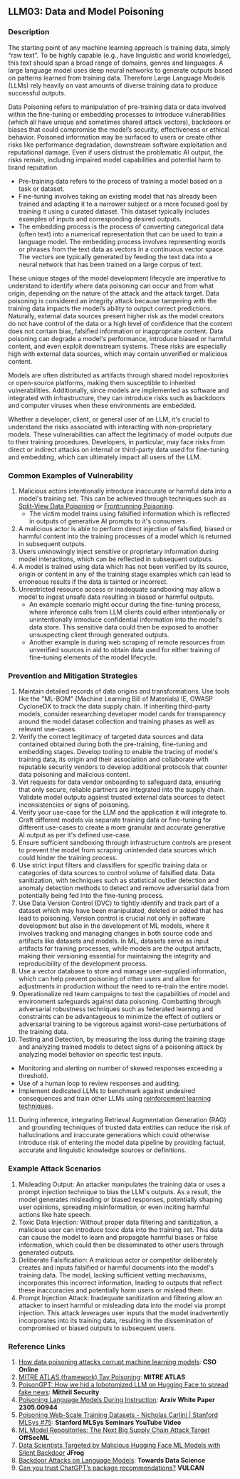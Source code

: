 ## LLM03: Data and Model Poisoning

### Description

The starting point of any machine learning approach is training data, simply “raw text”. To be highly capable (e.g., have linguistic and world knowledge), this text should span a broad range of domains, genres and languages. A large language model uses deep neural networks to generate outputs based on patterns learned from training data. Therefore Large Language Models (LLMs) rely heavily on vast amounts of diverse training data to produce successful outputs.

Data Poisoning refers to manipulation of pre-training data or data involved within the fine-tuning or embedding processes to introduce vulnerabilities (which all have unique and sometimes shared attack vectors), backdoors or biases that could compromise the model’s security, effectiveness or ethical behavior. Poisoned information may be surfaced to users or create other risks like performance degradation, downstream software exploitation and reputational damage. Even if users distrust the problematic AI output, the risks remain, including impaired model capabilities and potential harm to brand reputation.

- Pre-training data refers to the process of training a model based on a task or dataset.
- Fine-tuning involves taking an existing model that has already been trained and adapting it to a narrower subject or a more focused goal by training it using a curated dataset. This dataset typically includes examples of inputs and corresponding desired outputs.
- The embedding process is the process of converting categorical data (often text) into a numerical representation that can be used to train a language model. The embedding process involves representing words or phrases from the text data as vectors in a continuous vector space. The vectors are typically generated by feeding the text data into a neural network that has been trained on a large corpus of text.

These unique stages of the model development lifecycle are imperative to understand to identify where data poisoning can occur and from what origin, depending on the nature of the attack and the attack target. Data poisoning is considered an integrity attack because tampering with the training data impacts the model’s ability to output correct predictions. Naturally, external data sources present higher risk as the model creators do not have control of the data or a high level of confidence that the content does not contain bias, falsified information or inappropriate content. Data poisoning can degrade a model's performance, introduce biased or harmful content, and even exploit downstream systems. These risks are especially high with external data sources, which may contain unverified or malicious content.

Models are often distributed as artifacts through shared model repositories or open-source platforms, making them susceptible to inherited vulnerabilities. Additionally, since models are implemented as software and integrated with infrastructure, they can introduce risks such as backdoors and computer viruses when these environments are embedded.

Whether a developer, client, or general user of an LLM, it's crucial to understand the risks associated with interacting with non-proprietary models. These vulnerabilities can affect the legitimacy of model outputs due to their training procedures. Developers, in particular, may face risks from direct or indirect attacks on internal or third-party data used for fine-tuning and embedding, which can ultimately impact all users of the LLM.

### Common Examples of Vulnerability

1.  Malicious actors intentionally introduce inaccurate or harmful data into a model's training set. This can be achieved through techniques such as [Split-View Data Poisoning](https://github.com/GangGreenTemperTatum/speaking/blob/main/dc604/hacker-summer-camp-23/Ads%20_%20Poisoning%20Web%20Training%20Datasets%20_%20Flow%20Diagram%20-%20Exploit%201%20Split-View%20Data%20Poisoning.jpeg) or [Frontrunning Poisoning](https://github.com/GangGreenTemperTatum/speaking/blob/main/dc604/hacker-summer-camp-23/Ads%20_%20Poisoning%20Web%20Training%20Datasets%20_%20Flow%20Diagram%20-%20Exploit%202%20Frontrunning%20Data%20Poisoning.jpeg). 
    - The victim model trains using falsified information which is reflected in outputs of generative AI prompts to it's consumers.
2. A malicious actor is able to perform direct injection of falsified, biased or harmful content into the training processes of a model which is returned in subsequent outputs.
3. Users unknowingly inject sensitive or proprietary information during model interactions, which can be reflected in subsequent outputs.
4. A model is trained using data which has not been verified by its source, origin or content in any of the training stage examples which can lead to erroneous results if the data is tainted or incorrect.
5. Unrestricted resource access or inadequate sandboxing may allow a model to ingest unsafe data resulting in biased or harmful outputs.
   - An example scenario might occur during the fine-tuning process, where inference calls from LLM clients could either intentionally or unintentionally introduce confidential information into the model's data store. This sensitive data could then be exposed to another unsuspecting client through generated outputs.
   - Another example is during web scraping of remote resources from unverified sources in aid to obtain data used for either training of fine-tuning elements of the model lifecycle.

### Prevention and Mitigation Strategies

1. Maintain detailed records of data origins and transformations. Use tools like the "ML-BOM" (Machine Learning Bill of Materials) IE, OWASP CycloneDX to track the data supply chain. If inheriting third-party models, consider researching developer model cards for transparency around the model dataset collection and training phases as well as relevant use-cases.
2. Verify the correct legitimacy of targeted data sources and data contained obtained during both the pre-training, fine-tuning and embedding stages. Develop tooling to enable the tracing of model's training data, its origin and their association and collaborate with reputable security vendors to develop additional protocols that counter data poisoning and malicious content.
3. Vet requests for data vendor onboarding to safeguard data, ensuring that only secure, reliable partners are integrated into the supply chain. Validate model outputs against trusted external data sources to detect inconsistencies or signs of poisoning.
4. Verify your use-case for the LLM and the application it will integrate to. Craft different models via separate training data or fine-tuning for different use-cases to create a more granular and accurate generative AI output as per it's defined use-case.
5. Ensure sufficient sandboxing through infrastructure controls are present to prevent the model from scraping unintended data sources which could hinder the training process.
6. Use strict input filters and classifiers for specific training data or categories of data sources to control volume of falsified data. Data sanitization, with techniques such as statistical outlier detection and anomaly detection methods to detect and remove adversarial data from potentially being fed into the fine-tuning process.
7. Use Data Version Control (DVC) to tightly identify and track part of a dataset which may have been manipulated, deleted or added that has lead to poisoning. Version control is crucial not only in software development but also in the development of ML models, where it involves tracking and managing changes in both source code and artifacts like datasets and models. In ML, datasets serve as input artifacts for training processes, while models are the output artifacts, making their versioning essential for maintaining the integrity and reproducibility of the development process.
8. Use a vector database to store and manage user-supplied information, which can help prevent poisoning of other users and allow for adjustments in production without the need to re-train the entire model.
9. Operationalize red team campaigns to test the capabilities of model and environment safeguards against data poisoning. Combatting through adversarial robustness techniques such as federated learning and constraints can be advantageous to minimize the effect of outliers or adversarial training to be vigorous against worst-case perturbations of the training data.
10.  Testing and Detection, by measuring the loss during the training stage and analyzing trained models to detect signs of a poisoning attack by analyzing model behavior on specific test inputs.
   - Monitoring and alerting on number of skewed responses exceeding a threshold.
   - Use of a human loop to review responses and auditing.
   - Implement dedicated LLMs to benchmark against undesired consequences and train other LLMs using [reinforcement learning techniques](https://wandb.ai/ayush-thakur/Intro-RLAIF/reports/An-Introduction-to-Training-LLMs-Using-Reinforcement-Learning-From-Human-Feedback-RLHF---VmlldzozMzYyNjcy).
11. During inference, integrating Retrieval Augmentation Generation (RAG) and grounding techniques of trusted data entities can reduce the risk of hallucinations and inaccurate generations which could otherwise introduce risk of entering the model data pipeline by providing factual, accurate and linguistic knowledge sources or definitions.

### Example Attack Scenarios

1. Misleading Output: An attacker manipulates the training data or uses a prompt injection technique to bias the LLM's outputs. As a result, the model generates misleading or biased responses, potentially shaping user opinions, spreading misinformation, or even inciting harmful actions like hate speech.
2. Toxic Data Injection: Without proper data filtering and sanitization, a malicious user can introduce toxic data into the training set. This data can cause the model to learn and propagate harmful biases or false information, which could then be disseminated to other users through generated outputs.
3. Deliberate Falsification: A malicious actor or competitor deliberately creates and inputs falsified or harmful documents into the model's training data. The model, lacking sufficient vetting mechanisms, incorporates this incorrect information, leading to outputs that reflect these inaccuracies and potentially harm users or mislead them.
4. Prompt Injection Attack: Inadequate sanitization and filtering allow an attacker to insert harmful or misleading data into the model via prompt injection. This attack leverages user inputs that the model inadvertently incorporates into its training data, resulting in the dissemination of compromised or biased outputs to subsequent users.

### Reference Links

1. [How data poisoning attacks corrupt machine learning models](https://www.csoonline.com/article/3613932/how-data-poisoning-attacks-corrupt-machine-learning-models.html): **CSO Online**
2. [MITRE ATLAS (framework) Tay Poisoning](https://atlas.mitre.org/studies/AML.CS0009/): **MITRE ATLAS**
3. [PoisonGPT: How we hid a lobotomized LLM on Hugging Face to spread fake news](https://blog.mithrilsecurity.io/poisongpt-how-we-hid-a-lobotomized-llm-on-hugging-face-to-spread-fake-news/): **Mithril Security**
4. [Poisoning Language Models During Instruction](https://arxiv.org/abs/2305.00944): **Arxiv White Paper 2305.00944**
5.  [Poisoning Web-Scale Training Datasets - Nicholas Carlini | Stanford MLSys #75](https://www.youtube.com/watch?v=h9jf1ikcGyk): **Stanford MLSys Seminars YouTube Video**
6.  [ML Model Repositories: The Next Big Supply Chain Attack Target](https://www.darkreading.com/cloud-security/ml-model-repositories-next-big-supply-chain-attack-target) **OffSecML**
7.  [Data Scientists Targeted by Malicious Hugging Face ML Models with Silent Backdoor](https://jfrog.com/blog/data-scientists-targeted-by-malicious-hugging-face-ml-models-with-silent-backdoor/) **JFrog**
8.  [Backdoor Attacks on Language Models](https://towardsdatascience.com/backdoor-attacks-on-language-models-can-we-trust-our-models-weights-73108f9dcb1f): **Towards Data Science**
9.  [Can you trust ChatGPT’s package recommendations?](https://vulcan.io/blog/ai-hallucinations-package-risk) **VULCAN**